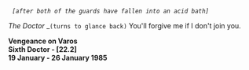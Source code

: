 _&nbsp;_ _`[after both of the guards have fallen into an acid bath]`_

_The Doctor_ _`(turns to glance back)` You'll forgive me if I don't join you.

**Vengeance on Varos  
Sixth Doctor - [22.2]  
19 January - 26 January 1985**
